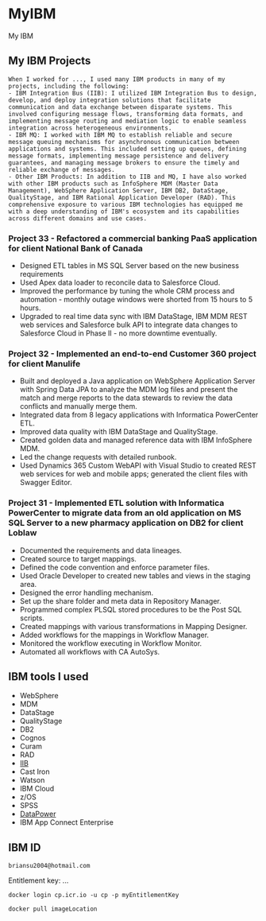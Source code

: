 # MyIBM

My IBM

## My IBM Projects

```text
When I worked for ..., I used many IBM products in many of my projects, including the following:
- IBM Integration Bus (IIB): I utilized IBM Integration Bus to design, develop, and deploy integration solutions that facilitate communication and data exchange between disparate systems. This involved configuring message flows, transforming data formats, and implementing message routing and mediation logic to enable seamless integration across heterogeneous environments.
- IBM MQ: I worked with IBM MQ to establish reliable and secure message queuing mechanisms for asynchronous communication between applications and systems. This included setting up queues, defining message formats, implementing message persistence and delivery guarantees, and managing message brokers to ensure the timely and reliable exchange of messages.
- Other IBM Products: In addition to IIB and MQ, I have also worked with other IBM products such as InfoSphere MDM (Master Data Management), WebSphere Application Server, IBM DB2, DataStage, QualityStage, and IBM Rational Application Developer (RAD). This comprehensive exposure to various IBM technologies has equipped me with a deep understanding of IBM's ecosystem and its capabilities across different domains and use cases.
```

### Project 33 - Refactored a commercial banking PaaS application for client National Bank of Canada

- Designed ETL tables in MS SQL Server based on the new business requirements
- Used Apex data loader to reconcile data to Salesforce Cloud.
- Improved the performance by tuning the whole CRM process and automation - monthly outage windows were shorted from 15 hours to 5 hours.
- Upgraded to real time data sync with IBM DataStage, IBM MDM REST web services and Salesforce bulk API to integrate data changes to Salesforce Cloud in Phase II - no more downtime eventually.

### Project 32 - Implemented an end-to-end Customer 360 project for client Manulife

- Built and deployed a Java application on WebSphere Application Server with Spring Data JPA to analyze the MDM log files and present the match and merge reports to the data stewards to review the data conflicts and manually merge them.
- Integrated data from 8 legacy applications with Informatica PowerCenter ETL.
- Improved data quality with IBM DataStage and QualityStage.
- Created golden data and managed reference data with IBM InfoSphere MDM.
- Led the change requests with detailed runbook.
- Used Dynamics 365 Custom WebAPI with Visual Studio to created REST web services for web and mobile apps; generated the client files with Swagger Editor.

### Project 31 - Implemented ETL solution with Informatica PowerCenter to migrate data from an old application on MS SQL Server to a new pharmacy application on DB2 for client Loblaw

- Documented the requirements and data lineages.
- Created source to target mappings.
- Defined the code convention and enforce parameter files.
- Used Oracle Developer to created new tables and views in the staging area.
- Designed the error handling mechanism.
- Set up the share folder and meta data in Repository Manager.
- Programmed complex PLSQL stored procedures to be the Post SQL scripts.
- Created mappings with various transformations in Mapping Designer.
- Added workflows for the mappings in Workflow Manager.
- Monitored the workflow executing in Workflow Monitor.
- Automated all workflows with CA AutoSys.

## IBM tools I used

- WebSphere
- MDM
- DataStage
- QualityStage
- DB2
- Cognos
- Curam
- RAD
- [IIB](IIB.md)
- Cast Iron
- Watson
- IBM Cloud
- z/OS
- SPSS
- [DataPower](DataPower.md)
- IBM App Connect Enterprise

## IBM ID

`briansu2004@hotmail.com`

Entitlement key: ...

```dos
docker login cp.icr.io -u cp -p myEntitlementKey

docker pull imageLocation
```
